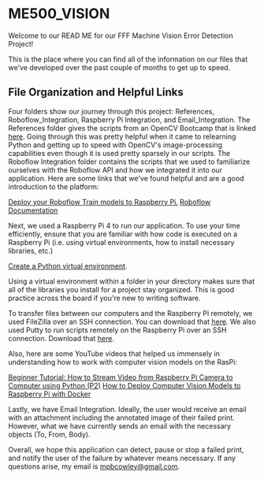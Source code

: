 # ME500_VISION
Welcome to our READ ME for our FFF Machine Vision Error Detection Project!

This is the place where you can find all of the information on our files that we've developed over the past couple of months to get up to speed.

## File Organization and Helpful Links

Four folders show our journey through this project: References, Roboflow_Integration, Raspberry Pi Integration, and Email_Integration. The References folder gives the scripts from an OpenCV Bootcamp that is linked [here](https://courses.opencv.org/courses/course-v1:OpenCV+Bootcamp+CV0/course/). Going through this was pretty helpful when it came to relearning Python and getting up to speed with OpenCV's image-processing capabilities even though it is used pretty sparsely in our scripts. The Roboflow Integration folder contains the scripts that we used to familiarize ourselves with the Roboflow API and how we integrated it into our application. Here are some links that we've found helpful and are a good introduction to the platform: 

[Deploy your Roboflow Train models to Raspberry Pi.](https://docs.roboflow.com/deploy/legacy-documentation/raspberry-pi)
[Roboflow Documentation](https://docs.roboflow.com/)

Next, we used a Raspberry Pi 4 to run our application. To use your time efficiently, ensure that you are familiar with how code is executed on a Raspberry Pi (i.e. using virtual environments, how to install necessary libraries, etc.)

[Create a Python virtual environment](https://raspberrypi-guide.github.io/programming/create-python-virtual-environment). 

Using a virtual environment within a folder in your directory makes sure that all of the libraries you install for a project stay organized. This is good practice across the board if you're new to writing software.

To transfer files between our computers and the Raspberry Pi remotely, we used FileZilla over an SSH connection. You can download that [here](https://filezilla-project.org/download.php). We also used Putty to run scripts remotely on the Raspberry Pi over an SSH connection. Download that [here](https://www.putty.org/).

Also, here are some YouTube videos that helped us immensely in understanding how to work with computer vision models on the RasPi:

[Beginner Tutorial: How to Stream Video from Raspberry Pi Camera to Computer using Python (P2)](https://www.youtube.com/watch?v=p4L3g9Grl3k)
[How to Deploy Computer Vision Models to Raspberry Pi with Docker](https://www.youtube.com/watch?v=S-Ga_uxnRZA)

Lastly, we have Email Integration. Ideally, the user would receive an email with an attachment including the annotated image of their failed print. However, what we have currently sends an email with the necessary objects (To, From, Body). 

Overall, we hope this application can detect, pause or stop a failed print, and notify the user of the failure by whatever means necessary. If any questions arise, my email is mpbcowley@gmail.com.
